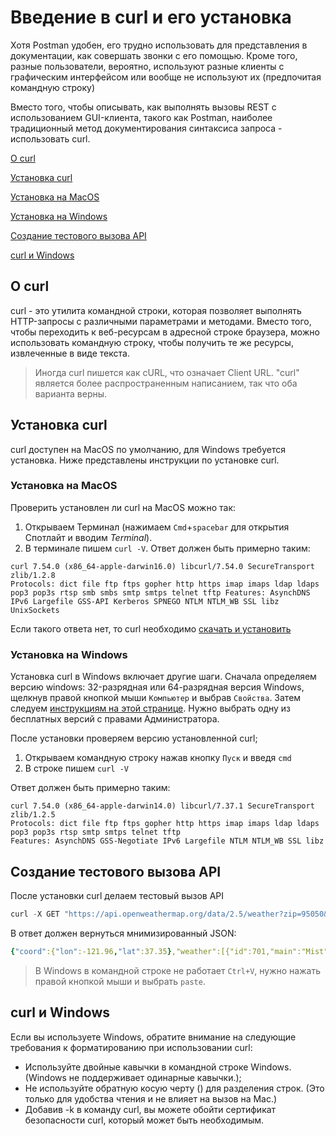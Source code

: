 # Введение в curl и его установка


Хотя Postman удобен, его трудно использовать для представления в документации, как совершать звонки с его помощью. Кроме того, разные пользователи, вероятно, используют разные клиенты с графическим интерфейсом или вообще не используют их (предпочитая командную строку)

Вместо того, чтобы описывать, как выполнять вызовы REST с использованием GUI-клиента, такого как Postman, наиболее традиционный метод документирования синтаксиса запроса - использовать curl.

[О curl](#about)

[Установка curl](#instalCurl)

[Установка на MacOS](#macInstall)

[Установка на Windows](#winInstall)

[Создание тестового вызова API](#testCall)

[curl и Windows](#curlvsWindows)

<a name="about"></a>
## О curl

curl - это утилита командной строки, которая позволяет выполнять HTTP-запросы с различными параметрами и методами. Вместо того, чтобы переходить к веб-ресурсам в адресной строке браузера, можно использовать командную строку, чтобы получить те же ресурсы, извлеченные в виде текста.

> Иногда curl пишется как cURL, что означает Client URL. "curl" является более распространенным написанием, так что оба варианта верны.

<a name="instalCurl"></a>
## Установка curl

curl доступен на MacOS по умолчанию, для Windows требуется установка. Ниже представлены инструкции по установке curl.

<a name="macInstall"></a>
### Установка на MacOS

Проверить установлен ли curl на MacOS можно так:

1. Открываем Терминал (нажимаем `Cmd`+`spacebar` для открытия Спотлайт и вводим *Terminal*).
2. В терминале пишем `curl -V`. Ответ должен быть примерно таким:

```
curl 7.54.0 (x86_64-apple-darwin16.0) libcurl/7.54.0 SecureTransport zlib/1.2.8
Protocols: dict file ftp ftps gopher http https imap imaps ldap ldaps pop3 pop3s rtsp smb smbs smtp smtps telnet tftp Features: AsynchDNS IPv6 Largefile GSS-API Kerberos SPNEGO NTLM NTLM_WB SSL libz UnixSockets
```

Если такого ответа нет, то curl необходимо [скачать и установить](https://curl.haxx.se/)

<a name="winInstall"></a>
### Установка на Windows

Установка curl в Windows включает другие шаги. Сначала определяем версию windows:  32-разрядная или 64-разрядная версия Windows, щелкнув правой кнопкой мыши `Компьютер` и выбрав `Свойства`. Затем следуем [инструкциям на этой странице](http://www.confusedbycode.com/curl/#downloads). Нужно выбрать одну из бесплатных версий с правами Администратора.

После установки проверяем версию установленной curl;

1. Открываем командную строку нажав кнопку `Пуск` и введя `cmd`
2. В строке пишем `curl -V`

Ответ должен быть примерно таким:

```
curl 7.54.0 (x86_64-apple-darwin14.0) libcurl/7.37.1 SecureTransport zlib/1.2.5
Protocols: dict file ftp ftps gopher http https imap imaps ldap ldaps pop3 pop3s rtsp smtp smtps telnet tftp
Features: AsynchDNS GSS-Negotiate IPv6 Largefile NTLM NTLM_WB SSL libz
```

<a name="testCall"></a>
## Создание тестового вызова API

После установки curl делаем тестовый вызов API

```javascript
curl -X GET "https://api.openweathermap.org/data/2.5/weather?zip=95050&appid=fd4698c940c6d1da602a70ac34f0b147&units=imperial"
```

В ответ должен вернуться мнимизированный JSON:

```yaml
{"coord":{"lon":-121.96,"lat":37.35},"weather":[{"id":701,"main":"Mist","description":"mist","icon":"50d"}],"base":"stations","main":{"temp":66.92,"pressure":1017,"humidity":50,"temp_min":53.6,"temp_max":75.2},"visibility":16093,"wind":{"speed":10.29,"deg":300},"clouds":{"all":75},"dt":1522526400,"sys":{"type":1,"id":479,"message":0.0051,"country":"US","sunrise":1522504404,"sunset":1522549829},"id":420006397,"name":"Santa Clara","cod":200}
```

> В Windows в командной строке не работает `Ctrl+V`, нужно нажать правой кнопкой мыши и выбрать `paste`.

<a name="curlvsWindows"></a>
## curl и Windows

Если вы используете Windows, обратите внимание на следующие требования к форматированию при использовании curl:

- Используйте двойные кавычки в командной строке Windows. (Windows не поддерживает одинарные кавычки.);
- Не используйте обратную косую черту (\) для разделения строк. (Это только для удобства чтения и не влияет на вызов на Mac.)
- Добавив -k в команду curl, вы можете обойти сертификат безопасности curl, который может быть необходимым.
